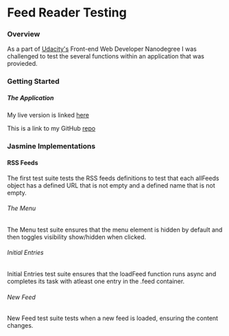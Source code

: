 # Feed Reader Testing

### Overview

As a part of [Udacity's](http://www.udacity.com) Front-end Web Developer Nanodegree I was challenged to test the several functions within an application that was provieded.

### Getting Started

##### The Application

My live version is linked [here](https://megdollar.github.io/Feed-Reader-Testing/)

This is a link to my GitHub [repo](https://github.com/megdollar/Feed-Reader-Testing)

### Jasmine Implementations

#### RSS Feeds

The first test suite tests the RSS feeds definitions to test that each allFeeds object has a defined URL that is not empty and a defined name that is not empty.

###### The Menu

The Menu test suite ensures that the menu element is hidden by default and then toggles visibility show/hidden when clicked. 

###### Initial Entries

Initial Entries test suite ensures that the loadFeed function runs async and completes its task with atleast one entry in the .feed container.

###### New Feed 

New Feed test suite tests when a new feed is loaded, ensuring the content changes.

